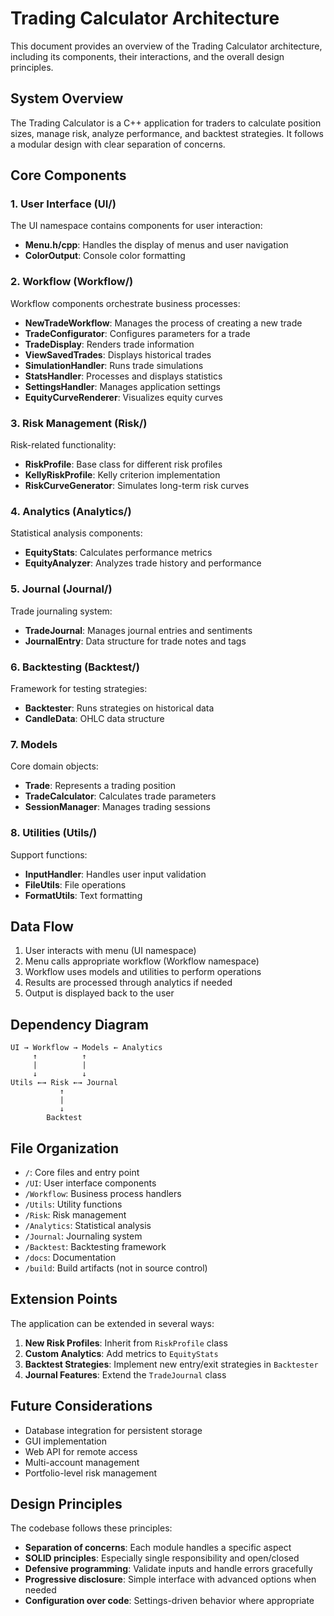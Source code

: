 # Trading Calculator Architecture

This document provides an overview of the Trading Calculator architecture, including its components, their interactions, and the overall design principles.

## System Overview

The Trading Calculator is a C++ application for traders to calculate position sizes, manage risk, analyze performance, and backtest strategies. It follows a modular design with clear separation of concerns.

## Core Components

### 1. User Interface (UI/)

The UI namespace contains components for user interaction:

- **Menu.h/cpp**: Handles the display of menus and user navigation
- **ColorOutput**: Console color formatting

### 2. Workflow (Workflow/)

Workflow components orchestrate business processes:

- **NewTradeWorkflow**: Manages the process of creating a new trade
- **TradeConfigurator**: Configures parameters for a trade
- **TradeDisplay**: Renders trade information
- **ViewSavedTrades**: Displays historical trades
- **SimulationHandler**: Runs trade simulations
- **StatsHandler**: Processes and displays statistics
- **SettingsHandler**: Manages application settings
- **EquityCurveRenderer**: Visualizes equity curves

### 3. Risk Management (Risk/)

Risk-related functionality:

- **RiskProfile**: Base class for different risk profiles
- **KellyRiskProfile**: Kelly criterion implementation
- **RiskCurveGenerator**: Simulates long-term risk curves

### 4. Analytics (Analytics/)

Statistical analysis components:

- **EquityStats**: Calculates performance metrics
- **EquityAnalyzer**: Analyzes trade history and performance

### 5. Journal (Journal/)

Trade journaling system:

- **TradeJournal**: Manages journal entries and sentiments
- **JournalEntry**: Data structure for trade notes and tags

### 6. Backtesting (Backtest/)

Framework for testing strategies:

- **Backtester**: Runs strategies on historical data
- **CandleData**: OHLC data structure

### 7. Models

Core domain objects:

- **Trade**: Represents a trading position
- **TradeCalculator**: Calculates trade parameters
- **SessionManager**: Manages trading sessions

### 8. Utilities (Utils/)

Support functions:

- **InputHandler**: Handles user input validation
- **FileUtils**: File operations
- **FormatUtils**: Text formatting

## Data Flow

1. User interacts with menu (UI namespace)
2. Menu calls appropriate workflow (Workflow namespace)
3. Workflow uses models and utilities to perform operations
4. Results are processed through analytics if needed
5. Output is displayed back to the user

## Dependency Diagram

```
UI → Workflow → Models ← Analytics
     ↑          ↑
     |          |
     ↓          ↓
Utils ←→ Risk ←→ Journal
           ↑
           |
           ↓
        Backtest
```

## File Organization

- `/`: Core files and entry point
- `/UI`: User interface components
- `/Workflow`: Business process handlers
- `/Utils`: Utility functions
- `/Risk`: Risk management
- `/Analytics`: Statistical analysis
- `/Journal`: Journaling system
- `/Backtest`: Backtesting framework
- `/docs`: Documentation
- `/build`: Build artifacts (not in source control)

## Extension Points

The application can be extended in several ways:

1. **New Risk Profiles**: Inherit from `RiskProfile` class
2. **Custom Analytics**: Add metrics to `EquityStats`
3. **Backtest Strategies**: Implement new entry/exit strategies in `Backtester`
4. **Journal Features**: Extend the `TradeJournal` class

## Future Considerations

- Database integration for persistent storage
- GUI implementation
- Web API for remote access
- Multi-account management
- Portfolio-level risk management

## Design Principles

The codebase follows these principles:

- **Separation of concerns**: Each module handles a specific aspect
- **SOLID principles**: Especially single responsibility and open/closed
- **Defensive programming**: Validate inputs and handle errors gracefully
- **Progressive disclosure**: Simple interface with advanced options when needed
- **Configuration over code**: Settings-driven behavior where appropriate 